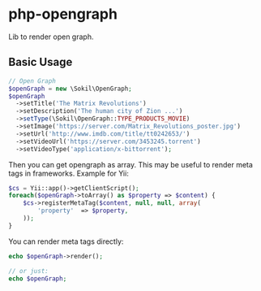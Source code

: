 php-opengraph
====================

Lib to render open graph.

Basic Usage
-----------

```php
// Open Graph
$openGraph = new \Sokil\OpenGraph;
$openGraph
  ->setTitle('The Matrix Revolutions')
  ->setDescription('The human city of Zion ...')
  ->setType(\Sokil\OpenGraph::TYPE_PRODUCTS_MOVIE)
  ->setImage('https://server.com/Matrix_Revolutions_poster.jpg')
  ->setUrl('http://www.imdb.com/title/tt0242653/')
  ->setVideoUrl('https://server.com/3453245.torrent')
  ->setVideoType('application/x-bittorrent');
```

Then you can get opengraph as array. This may be useful to render meta tags in frameworks. Example for Yii:

```php
$cs = Yii::app()->getClientScript();
foreach($openGraph->toArray() as $property => $content) {
    $cs->registerMetaTag($content, null, null, array(
        'property'  => $property,
    ));
}
```

You can render meta tags directly:
```php
echo $openGraph->render();

// or just:
echo $openGraph;

```
